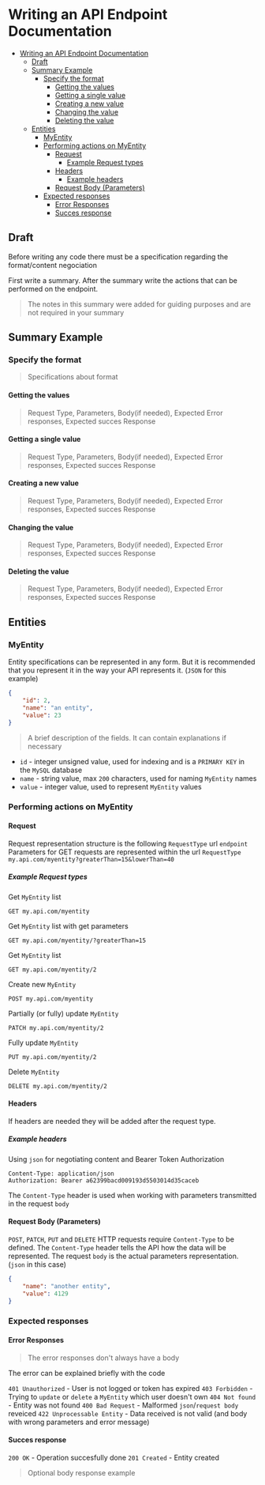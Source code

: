 # Writing an API Endpoint Documentation

- [Writing an API Endpoint Documentation](#writing-an-api-endpoint-documentation)
    - [Draft](#draft)
    - [Summary Example](#summary-example)
        - [Specify the format](#specify-the-format)
            - [Getting the values](#getting-the-values)
            - [Getting a single value](#getting-a-single-value)
            - [Creating a new value](#creating-a-new-value)
            - [Changing the value](#changing-the-value)
            - [Deleting the value](#deleting-the-value)
    - [Entities](#entities)
        - [MyEntity](#myentity)
        - [Performing actions on MyEntity](#performing-actions-on-myentity)
            - [Request](#request)
                - [Example Request types](#example-request-types)
            - [Headers](#headers)
                - [Example headers](#example-headers)
            - [Request Body (Parameters)](#request-body-parameters)
        - [Expected responses](#expected-responses)
            - [Error Responses](#error-responses)
            - [Succes response](#succes-response)

## Draft

Before writing any code there must be a specification regarding the format/content negociation

First write a summary. After the summary write the actions that can be performed on the endpoint.
> The notes in this summary were added for guiding purposes and are not required in your summary

## Summary Example

### Specify the format

> Specifications about format

#### Getting the values

> Request Type, Parameters, Body(if needed), Expected Error responses, Expected succes Response

#### Getting a single value

> Request Type, Parameters, Body(if needed), Expected Error responses, Expected succes Response

#### Creating a new value

> Request Type, Parameters, Body(if needed), Expected Error responses, Expected succes Response

#### Changing the value

> Request Type, Parameters, Body(if needed), Expected Error responses, Expected succes Response

#### Deleting the value

> Request Type, Parameters, Body(if needed), Expected Error responses, Expected succes Response

## Entities

### MyEntity

Entity specifications can be represented in any form. But it is recommended that you represent it in the way your API represents it. (`JSON` for this example)

```json
{
    "id": 2,
    "name": "an entity",
    "value": 23
}
```

> A brief description of the fields. It can contain explanations if necessary

- `id` - integer unsigned value,  used for indexing and is a `PRIMARY KEY` in the `MySQL` database
- `name` - string value, max `200` characters, used for naming `MyEntity` names
- `value` - integer value, used to represent `MyEntity` values

### Performing actions on MyEntity

#### Request

Request representation structure is the following
`RequestType` url `endpoint`
Parameters for GET requests are represented within the url
`RequestType my.api.com/myentity?greaterThan=15&lowerThan=40`

##### Example Request types

Get `MyEntity` list

```http
GET my.api.com/myentity
```

Get `MyEntity` list with get parameters

```http
GET my.api.com/myentity/?greaterThan=15
```

Get `MyEntity` list

```http
GET my.api.com/myentity/2
```

Create new `MyEntity`

```http
POST my.api.com/myentity
```

Partially (or fully) update `MyEntity`

```http
PATCH my.api.com/myentity/2
```

Fully update `MyEntity`

```http
PUT my.api.com/myentity/2
```

Delete `MyEntity`

```http
DELETE my.api.com/myentity/2
```

#### Headers

If headers are needed they will be added after the request type.
##### Example headers

Using `json` for negotiating content and Bearer Token Authorization

```http
Content-Type: application/json
Authorization: Bearer a62399bacd009193d5503014d35caceb
```

The `Content-Type` header is used when working with parameters transmitted in the request `body`

#### Request Body (Parameters)

`POST`, `PATCH`, `PUT` and `DELETE` HTTP requests require `Content-Type` to be defined.
The `Content-Type` header tells the API how the data will be represented.
The request `body` is the actual parameters representation. (`json` in this case)

```json
{
    "name": "another entity",
    "value": 4129
}
```

### Expected responses

#### Error Responses

> The error responses don't always have a body

 The error can be explained briefly with the code

`401 Unauthorized` - User is not logged or token has expired
`403 Forbidden` - Trying to `update` or `delete` a `MyEntity` which user doesn't own
`404 Not found` - Entity was not found
`400 Bad Request` - Malformed `json`/`request body` reveiced
`422 Unprocessable Entity` - Data received is not valid (and body with wrong parameters and error message)

#### Succes response

`200 OK` - Operation succesfully done
`201 Created` - Entity created

> Optional body response example

